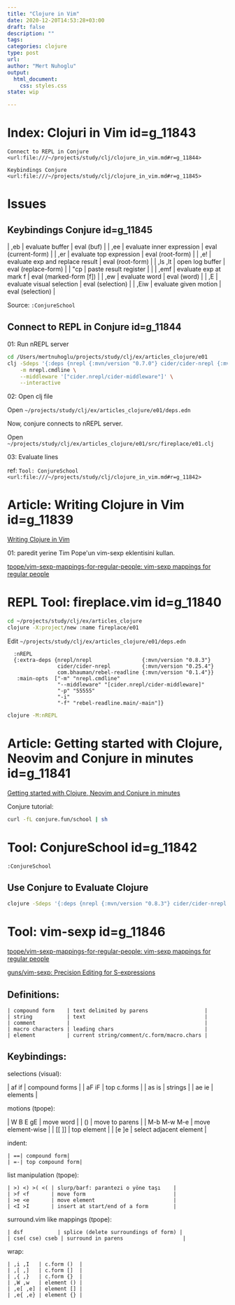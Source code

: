```yaml
---
title: "Clojure in Vim"
date: 2020-12-20T14:53:28+03:00
draft: false
description: ""
tags:
categories: clojure
type: post
url:
author: "Mert Nuhoglu"
output:
  html_document:
    css: styles.css
state: wip

---
```


# Index: Clojuri in Vim id=g_11843

`Connect to REPL in Conjure <url:file:///~/projects/study/clj/clojure_in_vim.md#r=g_11844>`

`Keybindings Conjure <url:file:///~/projects/study/clj/clojure_in_vim.md#r=g_11845>`

# Issues

## Keybindings Conjure id=g_11845

  | ,eb     | evaluate buffer                 | eval (buf)             |
  | ,ee     | evaluate inner expression       | eval (current-form)    |
  | ,er     | evaluate top expression         | eval (root-form)       |
  | ,e!     | evaluate exp and replace result | eval (root-form)       |
  | ,ls ,lt | open log buffer                 | eval (replace-form)    |
  | "cp     | paste result register           |                        |
  | ,emf    | evaluate exp at mark f          | eval (marked-form [f]) |
	| ,ew     | evaluate word                   | eval (word)            |
	| ,E      | evaluate visual selection       | eval (selection)       |
	| ,Eiw    | evaluate given motion           | eval (selection)       |

Source: `:ConjureSchool`

## Connect to REPL in Conjure id=g_11844

01: Run nREPL server

```bash
cd /Users/mertnuhoglu/projects/study/clj/ex/articles_clojure/e01
clj -Sdeps '{:deps {nrepl {:mvn/version "0.7.0"} cider/cider-nrepl {:mvn/version "0.25.2"}}}' \
    -m nrepl.cmdline \
    --middleware '["cider.nrepl/cider-middleware"]' \
    --interactive
```

02: Open clj file

Open `~/projects/study/clj/ex/articles_clojure/e01/deps.edn`

Now, conjure connects to nREPL server.

Open `~/projects/study/clj/ex/articles_clojure/e01/src/fireplace/e01.clj`

03: Evaluate lines

ref: `Tool: ConjureSchool  <url:file:///~/projects/study/clj/clojure_in_vim.md#r=g_11842>`

# Article: Writing Clojure in Vim id=g_11839

[Writing Clojure in Vim](https://thoughtbot.com/blog/writing-clojure-in-vim)

01: paredit yerine Tim Pope'un vim-sexp eklentisini kullan.

[tpope/vim-sexp-mappings-for-regular-people: vim-sexp mappings for regular people](https://github.com/tpope/vim-sexp-mappings-for-regular-people)

# REPL Tool: fireplace.vim id=g_11840

```bash
cd ~/projects/study/clj/ex/articles_clojure
clojure -X:project/new :name fireplace/e01
```

Edit `~/projects/study/clj/ex/articles_clojure/e01/deps.edn`

```edn
  :nREPL
  {:extra-deps {nrepl/nrepl                {:mvn/version "0.8.3"}
                cider/cider-nrepl          {:mvn/version "0.25.4"}
                com.bhauman/rebel-readline {:mvn/version "0.1.4"}}
   :main-opts  ["-m" "nrepl.cmdline"
                "--middleware" "[cider.nrepl/cider-middleware]"
                "-p" "55555"
                "-i"
                "-f" "rebel-readline.main/-main"]}
```

```bash
clojure -M:nREPL
```

# Article: Getting started with Clojure, Neovim and Conjure in minutes id=g_11841

[Getting started with Clojure, Neovim and Conjure in minutes](https://oli.me.uk/getting-started-with-clojure-neovim-and-conjure-in-minutes/)

Conjure tutorial:

```bash
curl -fL conjure.fun/school | sh
```

# Tool: ConjureSchool  id=g_11842

```vim
:ConjureSchool
```

## Use Conjure to Evaluate Clojure

```bash
clojure -Sdeps '{:deps {nrepl {:mvn/version "0.8.3"} cider/cider-nrepl {:mvn/version "0.25.4"}}}' -m nrepl.cmdline --middleware '["cider.nrepl/cider-middleware"]'
```

# Tool: vim-sexp id=g_11846

[tpope/vim-sexp-mappings-for-regular-people: vim-sexp mappings for regular people](https://github.com/tpope/vim-sexp-mappings-for-regular-people)

[guns/vim-sexp: Precision Editing for S-expressions](https://github.com/guns/vim-sexp)

## Definitions:

	| compound form    | text delimited by parens                  |
	| string           | text                                      |
	| comment          |                                           |
	| macro characters | leading chars                             |
	| element          | current string/comment/c.form/macro.chars |

## Keybindings:

selections (visual):

  | af if | compound forms |
  | aF iF | top c.forms    |
  | as is | strings        |
  | ae ie | elements       |

motions (tpope):

  | W B E gE    | move word               |
  | ()          | move to parens          |
  | M-b M-w M-e | move element-wise       |
	| [[  ]]      | top element             |
	| [e ]e       | select adjacent element |

indent:

	| ==| compound form|
	| =-| top compound form|

list manipulation (tpope): 

	| >) <) >( <( | slurp/barf: parantezi o yöne taşı    |
	| >f <f       | move form                            |
	| >e <e       | move element                         |
	| <I >I       | insert at start/end of a form        |

surround.vim like mappings (tpope):

	| dsf           | splice (delete surroundings of form) |
	| cse( cse) cseb | surround in parens                   |

wrap:

	| ,i ,I   | c.form ()  |
	| ,[ ,]   | c.form []  |
	| ,{ ,}   | c.form {}  |
	| ,W ,w   | element () |
	| ,e[ ,e] | element [] |
	| ,e{ ,e} | element {} |

